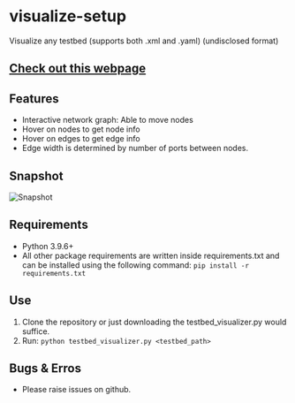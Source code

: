 # visualize-setup
Visualize any testbed (supports both .xml and .yaml) (undisclosed format)

## [Check out this webpage](https://abhira0.github.io/visualize-setup/)

## Features
* Interactive network graph: Able to move nodes
* Hover on nodes to get node info
* Hover on edges to get edge info
* Edge width is determined by number of ports between nodes.
## Snapshot
![Snapshot](https://github.com/abhira0/visualize-setup/blob/main/pics/snapshot.PNG)
<br>

## Requirements
* Python 3.9.6+
* All other package requirements are written inside requirements.txt and can be installed using the following command:
`pip install -r requirements.txt`

## Use
1. Clone the repository or just downloading the testbed_visualizer.py would suffice.
2. Run: `python testbed_visualizer.py <testbed_path>`
## Bugs & Erros
* Please raise issues on github.
